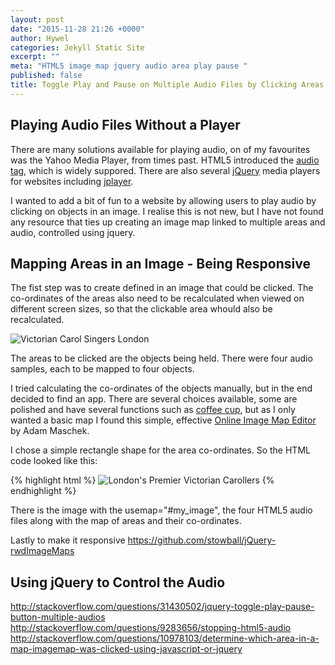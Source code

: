 ```yaml
---
layout: post
date: "2015-11-28 21:26 +0000"
author: Hywel
categories: Jekyll Static Site
excerpt: ""
meta: "HTML5 image map jquery audio area play pause "
published: false
title: Toggle Play and Pause on Multiple Audio Files by Clicking Areas on an Image Map
---
```


## Playing Audio Files Without a Player

There are many solutions available for playing audio, on of my favourites was the Yahoo Media Player, from times past. HTML5 introduced the [audio tag](https://en.wikipedia.org/wiki/HTML5_Audio), which is widely suppored.  There are also several [jQuery](https://en.wikipedia.org/wiki/JQuery) media players for websites including [jplayer](http://jplayer.org/).  

I wanted to add a bit of fun to a website by allowing users to play audio by clicking on objects in an image.  I realise this is not new, but I have not found any resource that ties up creating an image map linked to multiple areas and audio, controlled using jquery.

## Mapping Areas in an Image - Being Responsive

The fist step was to create defined <Areas> in an image that could be clicked.  The co-ordinates of the areas also need  to be recalculated when viewed on different screen sizes, so that the clickable area whould also be recalculated.

![Victorian Carol Singers London]({{site.baseurl}}/http://victoriancarolsingershire.uk/images/Victorian%20Carol%20Singers%20Colourful%20Dresses%20and%20Top%20Hats.jpg)

The areas to be clicked are the objects being held.  There were four audio samples, each to be mapped to four objects.

I tried calculating the co-ordinates of the objects manually, but in the end decided to find an app.  There are several choices available, some are polished and have several functions such as [coffee cup](http://www.coffeecup.com/image-mapper/), but as I only wanted a basic map I found this simple, effective [Online Image Map Editor](http://www.maschek.hu/imagemap/imgmap) by Adam Maschek.  

I chose a simple rectangle shape for the area co-ordinates.  So the HTML code looked like this:

{% highlight html %}
<img src="http://victoriancarolsingershire.uk/images/Victorian Carol Singers Colourful Dresses and Top Hats.jpg" class="entry-feature-image" alt="London's Premier Victorian Carollers" usemap="#my_image" style="margin-top:0;">
<audio id="sound1">
    <source src="{{ site.url }}/audio/joy to the world.mp3" type="audio/mpeg" />
</audio>
<audio id="sound2">
    <source src="{{ site.url }}/audio/jingle bells.mp3" type="audio/mpeg" />
</audio>
<audio id="sound3">
    <source src="{{ site.url }}/audio/silent night short.mp3" type="audio/mpeg" />
</audio>
<audio id="sound4">
    <source src="{{ site.url }}/audio/deck the halls.mp3" type="audio/mpeg" />
</audio>
<map name="my_image" id ="my_image">
<area shape="rect" coords="408,556,660,996" id="area1" />
<area shape="rect" coords="880,552,1096,852" id="area2" />
<area shape="rect" coords="1120,428,1360,732" id="area3" />
<area shape="rect" coords="1712,544,2444,1160" id="area4" />
</map>
{% endhighlight %}

There is the image with the usemap="#my_image", the four HTML5 audio files along with the map of areas and their co-ordinates.  

Lastly to make it responsive  https://github.com/stowball/jQuery-rwdImageMaps

## Using jQuery to Control the Audio

http://stackoverflow.com/questions/31430502/jquery-toggle-play-pause-button-multiple-audios
http://stackoverflow.com/questions/9283656/stopping-html5-audio
http://stackoverflow.com/questions/10978103/determine-which-area-in-a-map-imagemap-was-clicked-using-javascript-or-jquery


